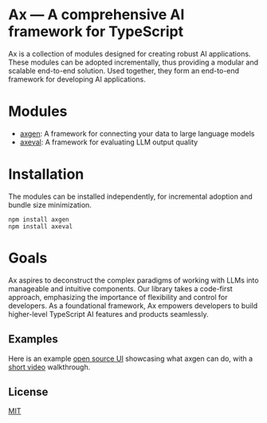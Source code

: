 # Ax — A comprehensive AI framework for TypeScript

Ax is a collection of modules designed for creating robust AI applications. These modules can be adopted incrementally, thus providing a modular and scalable end-to-end solution.
Used together, they form an end-to-end framework for developing AI applications.

# Modules

- [axgen](./packages/axgen/): A framework for connecting your data to large language models
- [axeval](./packages/axeval/): A framework for evaluating LLM output quality

# Installation

The modules can be installed independently, for incremental adoption and bundle size minimization.

```
npm install axgen
npm install axeval
```

# Goals

Ax aspires to deconstruct the complex paradigms of working with LLMs into manageable and intuitive components.
Our library takes a code-first approach, emphasizing the importance of flexibility and control for developers.
As a foundational framework, Ax empowers developers to build higher-level TypeScript AI features and products seamlessly.

## Examples

Here is an example [open source UI](https://github.com/axilla-io/demo-ui) showcasing what axgen can do, with a [short video](https://www.loom.com/share/458f9b6679b740f0a5c78a33fffee3dc) walkthrough.

## License

[MIT](LICENSE.md)
